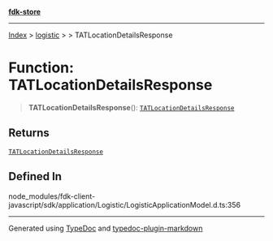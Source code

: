 [**fdk-store**](../../../README.md)
***

[Index](../../../API.md) > [logistic](../../README.md) > [<internal>](../README.md) > TATLocationDetailsResponse

# Function: TATLocationDetailsResponse

> **TATLocationDetailsResponse**(): [`TATLocationDetailsResponse`](../type-aliases/type-alias.TATLocationDetailsResponse.md)

## Returns

[`TATLocationDetailsResponse`](../type-aliases/type-alias.TATLocationDetailsResponse.md)

## Defined In

node\_modules/fdk-client-javascript/sdk/application/Logistic/LogisticApplicationModel.d.ts:356

***
Generated using [TypeDoc](https://typedoc.org/) and [typedoc-plugin-markdown](https://www.npmjs.com/package/typedoc-plugin-markdown)
